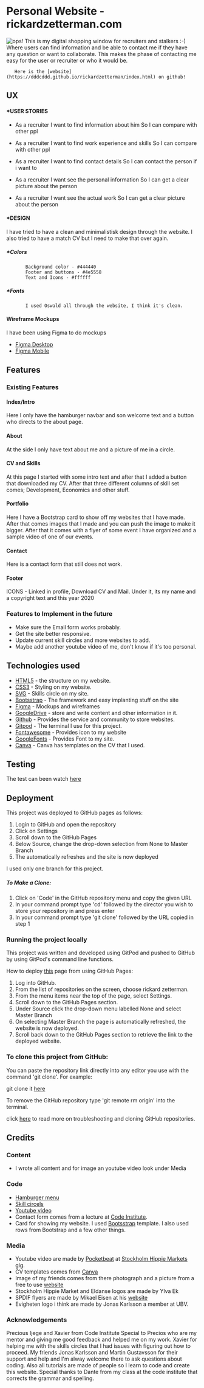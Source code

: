 # **Personal Website - rickardzetterman.com**
 
<img src="Images-readme/responsive.png" alt="ops!">
       This is my digital shopping window for recruiters and stalkers :-)
       Where users can find information and be able to contact me if they have any question or want to collaborate.
       This makes the phase of contacting me easy for the user or recruiter or who it would be.
      
       Here is the [website](https://dddcddd.github.io/rickardzetterman/index.html) on github!
 
## **UX**
 
#### *USER STORIES
 
*   As a recruiter
   I want to find information about him
   So I can compare with other ppl
 
*   As a recruiter
   I want to find work experience and skills
   So I can compare with other ppl    
 
*   As a recruiter
   I want to find contact details
   So I can contact the person if i want to
 
*   As a recruiter
   I want see the personal information
   So I can get a clear picture about the person
 
*   As a recruiter
   I want see the actual work
   So I can get a clear picture about the person     
 
 
#### *DESIGN
   I have tried to have a clean and minimalistisk design through the website.
   I also tried to have a match CV but I need to make that over again.
##### *Colors
           Background color - #444440
           Footer and buttons - #4e5558
           Text and Icons - #ffffff
##### *Fonts  
           I used Oswald all through the website, I think it's clean.
#### **Wireframe Mockups**
I have been using Figma to do mockups
* [Figma Desktop](https://www.figma.com/file/KxUG7SCFcFrPGcvxDUw5ch/rickardzetterman.com?node-id=0%3A1)
* [Figma Mobile](https://www.figma.com/file/x0T8XoiwXqSrOWT2EDLsx9/Untitled)
 
## **Features**
 
### **Existing Features**
 
#### Index/Intro
Here I only have the hamburger navbar and son welcome text and a button who directs to the about page.
 
#### About
At the side I only have text about me and a picture of me in a circle.
 
#### CV and Skills
At this page I started with some intro text and after that I added a button that downloaded my CV.
After that three different columns of skill set comes; Development, Economics and other stuff.
 
#### Portfolio
Here I have a Bootstrap card to show off my websites that I have made. After that comes images that I made and you can push the image to make it bigger.
After that it comes with a flyer of some event I have organized and a sample video of one of our events.
 
#### Contact
Here is a contact form that still does not work.
 
#### Footer
ICONS - Linked in profile, Download CV and Mail.
Under it, its my name and a copyright text and this year 2020
 
### **Features to Implement in the future**
* Make sure the Email form works probably.
* Get the site better responsive.
* Update current skill circles and more websites to add.
* Maybe add another youtube video of me, don't know if it's too personal.
 
## **Technologies used**
* [HTML5](https://en.wikipedia.org/wiki/HTML5) - the structure on my website.
* [CSS3](https://en.wikipedia.org/wiki/Cascading_Style_Sheets#CSS_3) - Styling on my website.
* [SVG](https://www.w3schools.com/html/html5_svg.asp) - Skills circle on my site.
* [Bootsstrap](https://en.wikipedia.org/wiki/Bootstrap_(front-end_framework)) - The framework and easy implanting stuff on the site
* [Figma](https://en.wikipedia.org/wiki/Figma_(software)) - Mockups and wireframes
* [GoogleDrive](https://sv.wikipedia.org/wiki/Google_Drive) - store and write content and other information in it.
* [Github](https://sv.wikipedia.org/wiki/Github) - Provides the service and community to store websites.
* [Gitpod](https://www.gitpod.io/) - The terminal I use for this project.
* [Fontawesome](https://en.wikipedia.org/wiki/Font_Awesome) - Provides icon to my website
* [GoogleFonts](https://en.wikipedia.org/wiki/Google_Fonts) - Provides Font to my site.
* [Canva](https://en.wikipedia.org/wiki/Canva) - Canva has templates on the CV that I used.
 
## **Testing**
 
The test can been watch [here](https://github.com/dddCddd/rickardzetterman/blob/master/Testing.md)
 
 
## **Deployment**

This project was deployed to GitHub pages as follows:

1. Login to GitHub and open the repository
2. Click on Settings
3. Scroll down to the GitHub Pages
4. Below Source, change the drop-down selection from None to Master Branch
5. The automatically refreshes and the site is now deployed

I used only one branch for this project.

##### To Make a Clone:

1. Click on 'Code' in the GitHub repository menu and copy the given URL
2. In your command prompt type 'cd' followed by the director you wish to store your repository in and press enter
3. In your command prompt type 'git clone' followed by the URL copied in step 1


### **Running the project locally**
This project was written and developed using GitPod and pushed to GitHub by using GitPod's command line functions.
 
How to deploy [this](https://github.com/dddCddd/rickardzetterman) page from using GitHub Pages:
 
1. Log into GitHub.
2. From the list of repositories on the screen, choose rickard zetterman.
3. From the menu items near the top of the page, select Settings.
4. Scroll down to the GitHub Pages section.
5. Under Source click the drop-down menu labelled None and select Master Branch
6. On selecting Master Branch the page is automatically refreshed, the website is now deployed.
7. Scroll back down to the GitHub Pages section to retrieve the link to the deployed website.
 
### To clone this project from GitHub:
 
You can paste the repository link directly into any editor you use with the command 'git clone'. For example:
 
git clone it [here](https://github.com/dddCddd/rickardzetterman.git)
 
To remove the GitHub repository type 'git remote rm origin' into the terminal.
 
click [here](https://docs.github.com/en/github/creating-cloning-and-archiving-repositories/cloning-a-repository) to read more on troubleshooting and cloning GitHub repositories.
 
## **Credits**
 
### **Content**
* I wrote all content and for image an youtube video look under Media
 
### **Code**
* [Hamburger menu](https://www.youtube.com/watch?v=DZg6UfS5zYg)
* [Skill circels](https://www.youtube.com/watch?v=t7eHSAXW718)
* [Youtube video](https://www.youtube.com/watch?v=9YffrCViTVk)
* Contact form comes from a lecture at [Code Institute](https://codeinstitute.net/).
* Card for showing my website. I used [Bootsstrap](https://getbootstrap.com/) template. I also used rows from Bootstrap and a few other things.
 
### **Media**
* Youtube video are made by [Pocketbeat](https://www.pocketbeat.com/) at [Stockholm Hippie Markets](http://2019.stockholmhippiemarket.se/) gig.
* CV templates comes from [Canva](https://www.canva.com/)
* Image of my friends comes from there photograph and a picture from a free to use [website](https://pixabay.com/)
* Stockholm Hippie Market and Eldanse logos are made by Ylva Ek
* SPDIF flyers are made by Mikael Eisen at his [website](https://www.bakkeriet.com/)
* Evigheten logo i think are made by Jonas Karlsson a member at UBV.
 
### **Acknowledgements**
Precious Ijege and Xavier from Code Institute Special to Precios who are my mentor and giving me good feedback and helped me on my work.
Xavier for helping me with the skills circles that I had issues with figuring out how to proceed.
My friends Jonas Karlsson and Martin Gustavsson for their support and help and I'm alway welcome there to ask questions about coding.
Also all tutorials are made of people so I learn to code and create this website. Special thanks to Dante from my class at the code institute that corrects the grammar and spelling.

